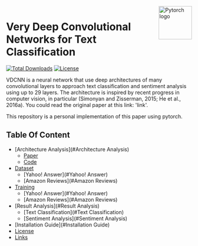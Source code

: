 <a href="https://aimeos.org/">
    <img src="https://github.com/pytorch/pytorch/blob/master/docs/source/_static/img/pytorch-logo-dark.png" alt="Pytorch logo" title="Pytorch" align="right" height="90" />
</a>

# Very Deep Convolutional Networks for Text Classification

[![Total Downloads](https://img.shields.io/github/downloads/ZappaRoberto/VDCNN/total.svg)]()
[![License](https://img.shields.io/badge/License-Apache_2.0-blue.svg)](https://opensource.org/licenses/Apache-2.0)

VDCNN is a neural network that use deep architectures of many convolutional layers to approach text classification and sentiment analysis using up to 29 layers.
The architecture is inspired by recent progress in computer vision, in particular (Simonyan and Zisserman, 2015; He et al., 2016a).
You could read the original paper at this link: 'link'.

This repository is a personal implementation of this paper using pytorch. 


## Table Of Content

- [Architecture Analysis](#Architecture Analysis)
    - [Paper](#Paper)
    - [Code](#Code)
- [Dataset](#Dataset)
    - [Yahoo! Answer](#Yahoo! Answer)
    - [Amazon Reviews](#Amazon Reviews)
- [Training](#Training)
    - [Yahoo! Answer](#Yahoo! Answer)
    - [Amazon Reviews](#Amazon Reviews)
- [Result Analysis](#Result Analysis)
    - [Text Classification](#Text Classification)
    - [Sentiment Analysis](#Sentiment Analysis)
- [Installation Guide](#Installation Guide)
- [License](#license)
- [Links](#links)

